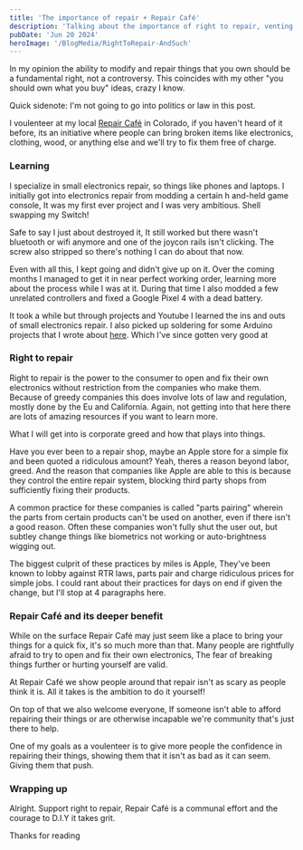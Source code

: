 ```yaml
---
title: 'The importance of repair + Repair Café'
description: 'Talking about the importance of right to repair, venting about Apple and voulenteering at Repair Café'
pubDate: 'Jun 20 2024'
heroImage: '/BlogMedia/RightToRepair-AndSuch'
---
```

In my opinion the ability to modify and repair things that you own should be a fundamental right, not a controversy. This coincides with my other "you should own what you buy" ideas, crazy I know.

Quick sidenote: I'm not going to go into politics or law in this post.

I voulenteer at my local [Repair Café](https://www.repaircafe.org/en/visit/) in Colorado, if you haven't heard of it before, its an initiative where people can bring broken items like electronics, clothing, wood, or anything else and we'll try to fix them free of charge.

### Learning

I specialize in small electronics repair, so things like phones and laptops. I initially got into electronics repair from modding a certain h and-held game console, It was my first ever project and I was very ambitious. Shell swapping my Switch!

Safe to say I just about destroyed it, It still worked but there wasn't bluetooth or wifi anymore and one of the joycon rails isn't clicking. The screw also stripped so there's nothing I can do about that now.

Even with all this, I kept going and didn't give up on it. Over the coming months I managed to get it in near perfect working order, learning more about the process while I was at it. During that time I also modded a few unrelated controllers and fixed a Google Pixel 4 with a dead battery.

It took a while but through projects and Youtube I learned the ins and outs of small electronics repair. I also picked up soldering for some Arduino projects that I wrote about [here](/blog/arduino-and-esp32-projects). Which I've since gotten very good at

### Right to repair

Right to repair is the power to the consumer to open and fix their own electronics without restriction from the companies who make them. Because of greedy companies this does involve lots of law and regulation, mostly done by the Eu and California. Again, not getting into that here there are lots of amazing resources if you want to learn more.

What I will get into is corporate greed and how that plays into things.

Have you ever been to a repair shop, maybe an Apple store for a simple fix and been quoted a ridiculous amount? Yeah, theres a reason beyond labor, greed. And the reason that companies like Apple are able to this is because they control the entire repair system, blocking third party shops from sufficiently fixing their products.

A common practice for these companies is called "parts pairing" wherein the parts from certain products can't be used on another, even if there isn't a good reason. Often these companies won't fully shut the user out, but subtley change things like biometrics not working or auto-brightness wigging out.

The biggest culprit of these practices by miles is Apple, They've been known to lobby against RTR laws, parts pair and charge ridiculous prices for simple jobs. I could rant about their practices for days on end if given the change, but I'll stop at 4 paragraphs here.

### Repair Café and its deeper benefit

While on the surface Repair Café may just seem like a place to bring your things for a quick fix, it's so much more than that. Many people are rightfully afraid to try to open and fix their own electronics, The fear of breaking things further or hurting yourself are valid.

At Repair Café we show people around that repair isn't as scary as people think it is. All it takes is the ambition to do it yourself!

On top of that we also welcome everyone, If someone isn't able to afford repairing their things or are otherwise incapable we're community that's just there to help.

One of my goals as a voulenteer is to give more people the confidence in repairing their things, showing them that it isn't as bad as it can seem. Giving them that push.

### Wrapping up
Alright. Support right to repair, Repair Café is a communal effort and the courage to D.I.Y it takes grit.

Thanks for reading